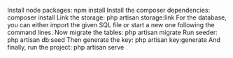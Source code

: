 Install node packages: npm install
Install the composer dependencies: composer install
Link the storage: php artisan storage:link
For the database, you can either import the given SQL file or start a new one following the command lines.
Now migrate the tables: php artisan migrate
Run seeder: php artisan db:seed
Then generate the key: php artisan key:generate
And finally, run the project: php artisan serve
